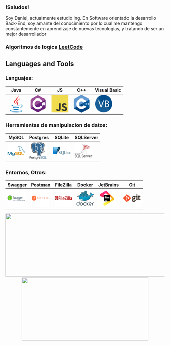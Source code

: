 ### !Saludos!

Soy Daniel, actualmente estudio Ing. En Software orientado la desarrollo Back-End, soy amante del conocimiento por lo cual me mantengo constantemente en aprendizaje de nuevas
tecnologias, y tratando de ser un mejor desarrollador

### Algoritmos de logica [LeetCode](https://leetcode.com/u/DgerardoHC/)

## Languages and Tools 
<div>

### Languajes:
| Java | C# | JS | C++ | Visual Basic |
|----------|----------|----------|----------|---------|
|  <img src="https://github.com/devicons/devicon/blob/master/icons/java/java-original.svg" title="Java"  alt="Java" width="55" height="55"/> |  <img src="https://github.com/devicons/devicon/blob/master/icons/csharp/csharp-original.svg" title="C#"  alt="C#" width="55" height="55"/> |  <img src="https://github.com/devicons/devicon/blob/master/icons/javascript/javascript-original.svg" title="JavaScript" alt="JavaScript" width="55" height="55"/> |  <img src="https://github.com/devicons/devicon/blob/master/icons/cplusplus/cplusplus-original.svg" title="C++" alt="C++" width="55" height="55"/>|  <img src="https://github.com/devicons/devicon/blob/master/icons/visualbasic/visualbasic-original.svg" title="VisualBasic" alt="VisualBasic" width="55" height="55"/>| 

### Herramientas de manipulacion de datos:

| MySQL | Postgres | SQLite | SQLServer | 
|----------|----------|----------|----------|
|<img src="https://github.com/devicons/devicon/blob/master/icons/mysql/mysql-original-wordmark.svg" title="mysql" alt="mysql" width="55" height="55"/>|<img src="https://github.com/devicons/devicon/blob/master/icons/postgresql/postgresql-original-wordmark.svg" title="postgresql" alt="postgresql" width="55" height="55"/>|<img src="https://github.com/devicons/devicon/blob/master/icons/sqlite/sqlite-original-wordmark.svg" title="sqlite" alt="sqlite" width="55" height="55"/>|<img src="https://github.com/devicons/devicon/blob/master/icons/microsoftsqlserver/microsoftsqlserver-original-wordmark.svg" title="sqlserver" alt="sqlserver" width="55" height="55"/>|

### Entornos, Otros:

| Swagger | Postman | FileZilla | Docker | JetBrains | Git | 
|----------|----------|----------|----------|----------|----------|
|<img src="https://github.com/devicons/devicon/blob/master/icons/swagger/swagger-original-wordmark.svg" title="swagger" alt="swagger" width="55" height="55"/>|<img src="https://github.com/devicons/devicon/blob/master/icons/postman/postman-original-wordmark.svg" title="postman" alt="postman" width="55" height="55"/>|<img src="https://github.com/devicons/devicon/blob/master/icons/filezilla/filezilla-original-wordmark.svg" title="FilleZilla" alt="FilleZilla" width="55" height="55"/>|<img src="https://github.com/devicons/devicon/blob/master/icons/docker/docker-original-wordmark.svg" title="docker" alt="docker" width="55" height="55"/>|<img src="https://github.com/devicons/devicon/blob/master/icons/jetbrains/jetbrains-original.svg" title="jetbrains" alt="jetbrains" width="55" height="55"/>|<img src="https://github.com/devicons/devicon/blob/master/icons/git/git-original-wordmark.svg" title="git" alt="git" width="55" height="55"/>|

<p align="center">
  <img width="600" height="200" src="https://github-readme-stats.vercel.app/api?username=DanielGerardoHC&show_icons=true&theme=vision-friendly-dark">
  <img width="400" height="200" src="https://github-readme-stats.vercel.app/api/top-langs/?username=DanielGerardoHC&size_weight=0.0005&count_weight=0.3&layout=compact&theme=vision-friendly-dark">
</p>





